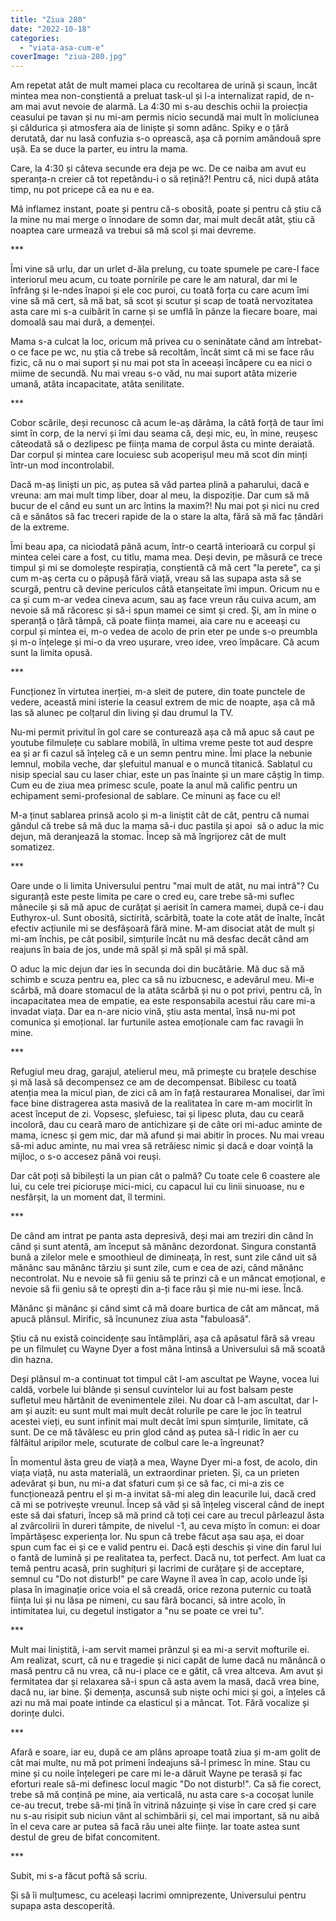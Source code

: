 ```yaml
---
title: "Ziua 280"
date: "2022-10-18"
categories: 
  - "viata-asa-cum-e"
coverImage: "ziua-280.jpg"
---
```


Am repetat atât de mult mamei placa cu recoltarea de urină și scaun, încât mintea mea non-conștientă a preluat task-ul și l-a internalizat rapid, de n-am mai avut nevoie de alarmă. La 4:30 mi s-au deschis ochii la proiecția ceasului pe tavan și nu mi-am permis nicio secundă mai mult în moliciunea și căldurica și atmosfera aia de liniște și somn adânc. Spiky e o țâră derutată, dar nu lasă confuzia s-o oprească, așa că pornim amândouă spre ușă. Ea se duce la parter, eu intru la mama.

Care, la 4:30 și câteva secunde era deja pe wc. De ce naiba am avut eu speranța-n creier că tot repetându-i o să rețină?! Pentru că, nici după atâta timp, nu pot pricepe că ea nu e ea.

Mă inflamez instant, poate și pentru că-s obosită, poate și pentru că știu că la mine nu mai merge o înnodare de somn dar, mai mult decât atât, știu că noaptea care urmează va trebui să mă scol și mai devreme. 

\*\*\*

Îmi vine să urlu, dar un urlet d-ăla prelung, cu toate spumele pe care-l face interiorul meu acum, cu toate pornirile pe care le am natural, dar mi le înfrâng și le-ndes înapoi și ele coc puroi, cu toată forța cu care acum îmi vine să mă cert, să mă bat, să scot și scutur și scap de toată nervozitatea asta care mi s-a cuibărit în carne și se umflă în pânze la fiecare boare, mai domoală sau mai dură, a demenței. 

Mama s-a culcat la loc, oricum mă privea cu o seninătate când am întrebat-o ce face pe wc, nu știa că trebe să recoltăm, încât simt că mi se face rău fizic, că nu o mai suport și nu mai pot sta în aceeași încăpere cu ea nici o miime de secundă. Nu mai vreau s-o văd, nu mai suport atâta mizerie umană, atâta incapacitate, atâta senilitate. 

\*\*\*

Cobor scările, deși recunosc că acum le-aș dărâma, la câtă forță de taur îmi simt în corp, de la nervi și îmi dau seama că, deși mic, eu, în mine, reușesc câteodată să o dezlipesc pe ființa mama de corpul ăsta cu minte deraiată. Dar corpul și mintea care locuiesc sub acoperișul meu mă scot din minți într-un mod incontrolabil.

Dacă m-aș liniști un pic, aș putea să văd partea plină a paharului, dacă e vreuna: am mai mult timp liber, doar al meu, la dispoziție. Dar cum să mă bucur de el când eu sunt un arc întins la maxim?! Nu mai pot și nici nu cred că e sănătos să fac treceri rapide de la o stare la alta, fără să mă fac țândări de la extreme. 

Îmi beau apa, ca niciodată până acum, într-o ceartă interioară cu corpul și mintea celei care a fost, cu titlu, mama mea. Deși devin, pe măsură ce trece timpul și mi se domolește respirația, conștientă că mă cert "la perete", ca și cum m-aș certa cu o păpușă fără viață, vreau să las supapa asta să se scurgă, pentru că devine periculos câtă etanșeitate îmi impun. Oricum nu e ca și cum m-ar vedea cineva acum, sau aș face vreun rău cuiva acum, am nevoie să mă răcoresc și să-i spun mamei ce simt și cred. Și, am în mine o speranță o țâră tâmpă, că poate ființa mamei, aia care nu e aceeași cu corpul și mintea ei, m-o vedea de acolo de prin eter pe unde s-o preumbla și m-o înțelege și mi-o da vreo ușurare, vreo idee, vreo împăcare. Că acum sunt la limita opusă.

\*\*\*

Funcționez în virtutea inerției, m-a sleit de putere, din toate punctele de vedere, această mini isterie la ceasul extrem de mic de noapte, așa că mă las să alunec pe colțarul din living și dau drumul la TV.

Nu-mi permit privitul în gol care se conturează așa că mă apuc să caut pe youtube filmulețe cu sablare mobilă, în ultima vreme peste tot aud despre ea și ar fi cazul să înțeleg că e un semn pentru mine. Îmi place la nebunie lemnul, mobila veche, dar șlefuitul manual e o muncă titanică. Sablatul cu nisip special sau cu laser chiar, este un pas înainte și un mare câștig în timp. Cum eu de ziua mea primesc scule, poate la anul mă calific pentru un echipament semi-profesional de sablare. Ce minuni aș face cu el!

M-a ținut sablarea prinsă acolo și m-a liniștit cât de cât, pentru că numai gândul că trebe să mă duc la mama să-i duc pastila și apoi  să o aduc la mic dejun, mă deranjează la stomac. Încep să mă îngrijorez cât de mult somatizez.

\*\*\*

Oare unde o li limita Universului pentru "mai mult de atât, nu mai intră"? Cu siguranță este peste limita pe care o cred eu, care trebe să-mi suflec mânecile și să mă apuc de curățat și aerisit în camera mamei, după ce-i dau Euthyrox-ul. Sunt obosită, sictirită, scârbită, toate la cote atât de înalte, încât efectiv acțiunile mi se desfășoară fără mine. M-am disociat atât de mult și mi-am închis, pe cât posibil, simțurile încât nu mă desfac decât când am reajuns în baia de jos, unde mă spăl și mă spăl și mă spăl.

O aduc la mic dejun dar ies în secunda doi din bucătărie. Mă duc să mă schimb e scuza pentru ea, plec ca să nu izbucnesc, e adevărul meu. Mi-e scârbă, mă doare stomacul de la atâta scârbă și nu o pot privi, pentru că, în incapacitatea mea de empatie, ea este responsabila acestui rău care mi-a invadat viața. Dar ea n-are nicio vină, știu asta mental, însă nu-mi pot comunica și emoțional. Iar furtunile astea emoționale cam fac ravagii în mine.

\*\*\*

Refugiul meu drag, garajul, atelierul meu, mă primește cu brațele deschise și mă lasă să decompensez ce am de decompensat. Bibilesc cu toată atenția mea la micul pian, de zici că am în față restaurarea Monalisei, dar îmi face bine distragerea asta masivă de la realitatea în care m-am mocirlit în acest început de zi. Vopsesc, șlefuiesc, tai și lipesc pluta, dau cu ceară incoloră, dau cu ceară maro de antichizare și de câte ori mi-aduc aminte de mama, icnesc și gem mic, dar mă afund și mai abitir în proces. Nu mai vreau să-mi aduc aminte, nu mai vrea să retrăiesc nimic și dacă e doar voință la mijloc, o s-o accesez până voi reuși.

Dar cât poți să bibilești la un pian cât o palmă? Cu toate cele 6 coastere ale lui, cu cele trei piciorușe mici-mici, cu capacul lui cu linii sinuoase, nu e nesfârșit, la un moment dat, îl termini.

\*\*\*

De când am intrat pe panta asta depresivă, deși mai am treziri din când în când și sunt atentă, am început să mănânc dezordonat. Singura constantă bună a zilelor mele e smoothieul de dimineața, în rest, sunt zile când uit să mănânc sau mănânc târziu și sunt zile, cum e cea de azi, când mănânc necontrolat. Nu e nevoie să fii geniu să te prinzi că e un mâncat emoțional, e nevoie să fii geniu să te oprești din a-ți face rău și mie nu-mi iese. Încă. 

Mănânc și mănânc și când simt că mă doare burtica de cât am mâncat, mă apucă plânsul. Mirific, să încununez ziua asta "fabuloasă".

Știu că nu există coincidențe sau întâmplări, așa că apăsatul fără să vreau pe un filmuleț cu Wayne Dyer a fost mâna întinsă a Universului să mă scoată din hazna. 

Deși plânsul m-a continuat tot timpul cât l-am ascultat pe Wayne, vocea lui caldă, vorbele lui blânde și sensul cuvintelor lui au fost balsam peste sufletul meu hărtănit de evenimentele zilei. Nu doar că l-am ascultat, dar l-am și auzit: eu sunt mult mai mult decât rolurile pe care le joc în teatrul acestei vieți, eu sunt infinit mai mult decât îmi spun simțurile, limitate, că sunt. De ce mă tăvălesc eu prin glod când aș putea să-l ridic în aer cu fâlfâitul aripilor mele, scuturate de colbul care le-a îngreunat? 

În momentul ăsta greu de viață a mea, Wayne Dyer mi-a fost, de acolo, din viața viață, nu asta materială, un extraordinar prieten. Și, ca un prieten adevărat și bun, nu mi-a dat sfaturi cum și ce să fac, ci mi-a zis ce funcționează pentru el și m-a invitat să-mi aleg din leacurile lui, dacă cred că mi se potrivește vreunul. Încep să văd și să înțeleg visceral când de inept este să dai sfaturi, încep să mă prind că toți cei care au trecul pârleazul ăsta al zvârcolirii în dureri tâmpite, de nivelul -1, au ceva mișto în comun: ei doar împărtășesc experiența lor. Nu spun că trebe făcut așa sau așa, ei doar spun cum fac ei și ce e valid pentru ei. Dacă ești deschis și vine din farul lui o fantă de lumină și pe realitatea ta, perfect. Dacă nu, tot perfect. Am luat ca temă pentru acasă, prin sughițuri și lacrimi de curățare și de acceptare, semnul cu "Do not disturb!" pe care Wayne îl avea în cap, acolo unde își plasa în imaginație orice voia el să creadă, orice rezona puternic cu toată ființa lui și nu lăsa pe nimeni, cu sau fără bocanci, să intre acolo, în intimitatea lui, cu degetul instigator a "nu se poate ce vrei tu". 

\*\*\*

Mult mai liniștită, i-am servit mamei prânzul și ea mi-a servit mofturile ei. Am realizat, scurt, că nu e tragedie și nici capăt de lume dacă nu mănâncă o masă pentru că nu vrea, că nu-i place ce e gătit, că vrea altceva. Am avut și fermitatea dar și relaxarea să-i spun că asta avem la masă, dacă vrea bine, dacă nu, iar bine. Și demența, ascunsă sub niște ochi mici și goi, a înțeles că azi nu mă mai poate intinde ca elasticul și a mâncat. Tot. Fără vocalize și dorințe dulci.

\*\*\*

Afară e soare, iar eu, după ce am plâns aproape toată ziua și m-am golit de cât mai multe, nu mă pot primeni îndeajuns să-l primesc în mine. Stau cu mine și cu noile înțelegeri pe care mi le-a dăruit Wayne pe terasă și fac eforturi reale să-mi definesc locul magic "Do not disturb!". Ca să fie corect, trebe să mă conțină pe mine, aia verticală, nu asta care s-a cocoșat lunile ce-au trecut, trebe să-mi țină în vitrină năzuințe și vise în care cred și care nu s-au risipit sub niciun vânt al schimbării și, cel mai important, să nu aibă în el ceva care ar putea să facă rău unei alte ființe. Iar toate astea sunt destul de greu de bifat concomitent.

\*\*\*

Subit, mi s-a făcut poftă să scriu.

Și să îi mulțumesc, cu aceleași lacrimi omniprezente, Universului pentru supapa asta descoperită.
